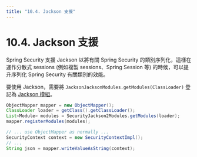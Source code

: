 ```yaml
---
title: "10.4. Jackson 支援"
---
```


# 10.4. Jackson 支援

Spring Security 支援 Jackson 以將有關 Spring Security 的類別序列化，這樣在運作分散式 sessions (例如複製 sessions、Spring Session 等) 的時候，可以提升序列化 Spring Security 有關類別的效能。

要使用 Jackson，需要將 `JacksonJacksonModules.getModules(ClassLoader)` 登記為 [Jackson 模組](https://docs.spring.io/spring-security/site/docs/current/api/org/springframework/security/jackson2/SecurityJackson2Modules.html)。

```java
ObjectMapper mapper = new ObjectMapper();
ClassLoader loader = getClass().getClassLoader();
List<Module> modules = SecurityJackson2Modules.getModules(loader);
mapper.registerModules(modules);

// ... use ObjectMapper as normally ...
SecurityContext context = new SecurityContextImpl();
// ...
String json = mapper.writeValueAsString(context);
```